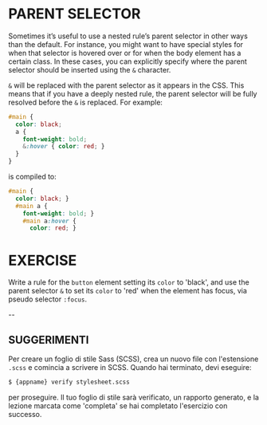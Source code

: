 # PARENT SELECTOR

Sometimes it’s useful to use a nested rule’s parent selector in other ways than the default. For instance, you might want to have special styles for when that selector is hovered over or for when the body element has a certain class. In these cases, you can explicitly specify where the parent selector should be inserted using the `&` character.

`&` will be replaced with the parent selector as it appears in the CSS. This means that if you have a deeply nested rule, the parent selector will be fully resolved before the `&` is replaced. For example:

```scss
#main {
  color: black;
  a {
    font-weight: bold;
    &:hover { color: red; }
  }
}
```

is compiled to:

```css
#main {
  color: black; }
  #main a {
    font-weight: bold; }
    #main a:hover {
      color: red; }
```

# EXERCISE

Write a rule for the `button` element setting its `color` to 'black', and use the parent selector `&` to set its `color` to 'red' when the element has focus, via pseudo selector `:focus`.

--
## SUGGERIMENTI

Per creare un foglio di stile Sass (SCSS), crea un nuovo file con l'estensione `.scss` e comincia a scrivere in SCSS. Quando hai terminato, devi eseguire:

```sh
$ {appname} verify stylesheet.scss
```

per proseguire. Il tuo foglio di stile sarà verificato, un rapporto generato, e la lezione marcata come 'completa' se hai completato l'esercizio con successo.

